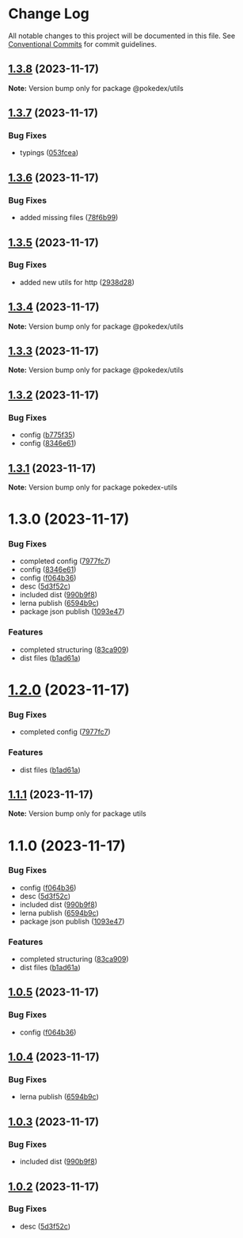 # Change Log

All notable changes to this project will be documented in this file.
See [Conventional Commits](https://conventionalcommits.org) for commit guidelines.

## [1.3.8](https://github.com/erashu212/pokedex/compare/@pokedex/utils@1.3.7...@pokedex/utils@1.3.8) (2023-11-17)

**Note:** Version bump only for package @pokedex/utils





## [1.3.7](https://github.com/erashu212/pokedex/compare/@pokedex/utils@1.3.6...@pokedex/utils@1.3.7) (2023-11-17)


### Bug Fixes

* typings ([053fcea](https://github.com/erashu212/pokedex/commit/053fceae944696de5f229149294eb666042f222f))





## [1.3.6](https://github.com/erashu212/pokedex/compare/@pokedex/utils@1.3.5...@pokedex/utils@1.3.6) (2023-11-17)


### Bug Fixes

* added missing files ([78f6b99](https://github.com/erashu212/pokedex/commit/78f6b99d5d4ec857e80f6afa448aae34d38abb32))





## [1.3.5](https://github.com/erashu212/pokedex/compare/@pokedex/utils@1.3.4...@pokedex/utils@1.3.5) (2023-11-17)


### Bug Fixes

* added new utils for http ([2938d28](https://github.com/erashu212/pokedex/commit/2938d2840ba712f2895e16011e636c5cc703811c))





## [1.3.4](https://github.com/erashu212/pokedex/compare/@pokedex/utils@1.3.3...@pokedex/utils@1.3.4) (2023-11-17)

**Note:** Version bump only for package @pokedex/utils





## [1.3.3](https://github.com/erashu212/pokedex/compare/@pokedex/utils@1.3.2...@pokedex/utils@1.3.3) (2023-11-17)

**Note:** Version bump only for package @pokedex/utils





## [1.3.2](https://github.com/erashu212/pokedex/compare/@pokedex/utils@1.2.0...@pokedex/utils@1.3.2) (2023-11-17)


### Bug Fixes

* config ([b775f35](https://github.com/erashu212/pokedex/commit/b775f35529a951783aac7a179f92de8cd4d8b488))
* config ([8346e61](https://github.com/erashu212/pokedex/commit/8346e61b5d6555c1868cc535d72fd4f5ec513cd3))





## [1.3.1](https://github.com/erashu212/pokedex/compare/pokedex-utils@1.3.0...pokedex-utils@1.3.1) (2023-11-17)

**Note:** Version bump only for package pokedex-utils





# 1.3.0 (2023-11-17)


### Bug Fixes

* completed config ([7977fc7](https://github.com/erashu212/pokedex/commit/7977fc7e1cf0efce8fd1da875e31c0522002792b))
* config ([8346e61](https://github.com/erashu212/pokedex/commit/8346e61b5d6555c1868cc535d72fd4f5ec513cd3))
* config ([f064b36](https://github.com/erashu212/pokedex/commit/f064b365e4099bae09a62d4511cfddfa57df6fba))
* desc ([5d3f52c](https://github.com/erashu212/pokedex/commit/5d3f52cc260b2d2d2fb21f068ed39d9309f81630))
* included dist ([990b9f8](https://github.com/erashu212/pokedex/commit/990b9f8487f769674169d4aa6ccf15fb9bfa7711))
* lerna publish ([6594b9c](https://github.com/erashu212/pokedex/commit/6594b9c579c88626d0fb8d67e4671c505e2ad4b7))
* package json publish ([1093e47](https://github.com/erashu212/pokedex/commit/1093e47a8148dba5a61ff589e7191daff8b37e16))


### Features

* completed structuring ([83ca909](https://github.com/erashu212/pokedex/commit/83ca909761282343332c332c5a09dcd3664dac72))
* dist files ([b1ad61a](https://github.com/erashu212/pokedex/commit/b1ad61ac710aabf904b68e89671e6aa0c74fd410))





# [1.2.0](https://github.com/erashu212/pokedex/compare/@pokedex/utils@1.0.5...@pokedex/utils@1.2.0) (2023-11-17)


### Bug Fixes

* completed config ([7977fc7](https://github.com/erashu212/pokedex/commit/7977fc7e1cf0efce8fd1da875e31c0522002792b))


### Features

* dist files ([b1ad61a](https://github.com/erashu212/pokedex/commit/b1ad61ac710aabf904b68e89671e6aa0c74fd410))





## [1.1.1](https://github.com/erashu212/pokedex/compare/utils@1.1.0...utils@1.1.1) (2023-11-17)

**Note:** Version bump only for package utils





# 1.1.0 (2023-11-17)


### Bug Fixes

* config ([f064b36](https://github.com/erashu212/pokedex/commit/f064b365e4099bae09a62d4511cfddfa57df6fba))
* desc ([5d3f52c](https://github.com/erashu212/pokedex/commit/5d3f52cc260b2d2d2fb21f068ed39d9309f81630))
* included dist ([990b9f8](https://github.com/erashu212/pokedex/commit/990b9f8487f769674169d4aa6ccf15fb9bfa7711))
* lerna publish ([6594b9c](https://github.com/erashu212/pokedex/commit/6594b9c579c88626d0fb8d67e4671c505e2ad4b7))
* package json publish ([1093e47](https://github.com/erashu212/pokedex/commit/1093e47a8148dba5a61ff589e7191daff8b37e16))


### Features

* completed structuring ([83ca909](https://github.com/erashu212/pokedex/commit/83ca909761282343332c332c5a09dcd3664dac72))
* dist files ([b1ad61a](https://github.com/erashu212/pokedex/commit/b1ad61ac710aabf904b68e89671e6aa0c74fd410))





## [1.0.5](https://github.com/erashu212/pokedex/compare/@pokedex/utils@1.0.4...@pokedex/utils@1.0.5) (2023-11-17)


### Bug Fixes

* config ([f064b36](https://github.com/erashu212/pokedex/commit/f064b365e4099bae09a62d4511cfddfa57df6fba))





## [1.0.4](https://github.com/erashu212/pokedex/compare/@pokedex/utils@1.0.3...@pokedex/utils@1.0.4) (2023-11-17)


### Bug Fixes

* lerna publish ([6594b9c](https://github.com/erashu212/pokedex/commit/6594b9c579c88626d0fb8d67e4671c505e2ad4b7))





## [1.0.3](https://github.com/erashu212/pokedex/compare/@pokedex/utils@1.0.2...@pokedex/utils@1.0.3) (2023-11-17)


### Bug Fixes

* included dist ([990b9f8](https://github.com/erashu212/pokedex/commit/990b9f8487f769674169d4aa6ccf15fb9bfa7711))





## [1.0.2](https://github.com/erashu212/pokedex/compare/@pokedex/utils@1.0.1...@pokedex/utils@1.0.2) (2023-11-17)


### Bug Fixes

* desc ([5d3f52c](https://github.com/erashu212/pokedex/commit/5d3f52cc260b2d2d2fb21f068ed39d9309f81630))
